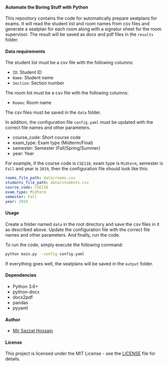 #### Automate the Boring Stuff with Python

This repository contains the code for automatically prepare seatplans for exams. It will read the student list and room names from csv files and generate a seatplan for each room along with a signatur sheet for the room supervisor. The result will be saved as docx and pdf files in the `results` folder.

#### Data requirements

The student list must be a csv file with the following columns:

- `ID`: Student ID
- `Name`: Student name
- `Section`: Section number

The room list must be a csv file with the following columns:

- `Rooms`: Room name

The csv files must be saved in the `data` folder.

In addition, the configuration file `config.yaml` must be updated with the correct file names and other parameters.

- course_code: Short course code
- exam_type: Exam type (Midterm/Final)
- semester: Semester (Fall/Spring/Summer)
- year: Year

For example, if the course code is `CSE110`, exam type is `Midterm`, semester is `Fall` and year is `2019`, then the configuration file should look like this:

```yaml
rooms_file_path: data/rooms.csv
students_file_path: data/students.csv
course_code: CSE110
exam_type: Midterm
semester: Fall
year: 2019
```

#### Usage

Create a folder named `data` in the root directory and save the csv files in it as described above. Update the configuration file with the correct file names and other parameters. And finally, run the code.

To run the code, simply execute the following command:

```bash
python main.py --config config.yaml
```

If everything goes well, the seatplans will be saved in the `output` folder.

#### Dependencies

- Python 3.6+
- python-docx
- docx2pdf
- pandas
- pyyaml

#### Author

- [Mir Sazzat Hossain](https://mirsaazzathossain.me)

#### License

This project is licensed under the MIT License - see the [LICENSE](LICENSE) file for details.
